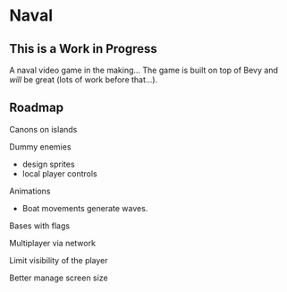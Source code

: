 # Naval

## This is a Work in Progress

A naval video game in the making...
The game is built on top of Bevy and *will* be great (lots of work before that...).

## Roadmap

Canons on islands

Dummy enemies

- design sprites
- local player controls

Animations

- Boat movements generate waves.

Bases with flags

Multiplayer via network

Limit visibility of the player

Better manage screen size
